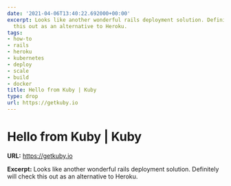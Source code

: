 ```yaml
---
date: '2021-04-06T13:40:22.692000+00:00'
excerpt: Looks like another wonderful rails deployment solution. Definitely will check
  this out as an alternative to Heroku.
tags:
- how-to
- rails
- heroku
- kubernetes
- deploy
- scale
- build
- docker
title: Hello from Kuby | Kuby
type: drop
url: https://getkuby.io
---
```


# Hello from Kuby | Kuby

**URL:** https://getkuby.io

**Excerpt:** Looks like another wonderful rails deployment solution. Definitely will check this out as an alternative to Heroku.
